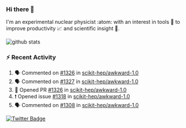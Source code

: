 ### Hi there 👋 

I'm an experimental nuclear physicist :atom: with an interest in tools :wrench: to improve productivity :chart_with_upwards_trend: and scientific insight :telescope:.

![github stats](https://github-readme-stats.vercel.app/api?username=agoose77&show_icons=true&hide_rank=true&hide_title=true&bg_color=30,e76445,904e95&text_color=efe3ec&icon_color=efe3ec)
<!--
**agoose77/agoose77** is a ✨ _special_ ✨ repository because its `README.md` (this file) appears on your GitHub profile.

Here are some ideas to get you started:

- 🔭 I’m currently working on ...
- 🌱 I’m currently learning ...
- 👯 I’m looking to collaborate on ...
- 🤔 I’m looking for help with ...
- 💬 Ask me about ...
- 📫 How to reach me: ...
- 😄 Pronouns: ...
- ⚡ Fun fact: ...
-->

### :zap: Recent Activity
<!--START_SECTION:activity-->
1. 🗣 Commented on [#1326](https://github.com/scikit-hep/awkward-1.0/issues/1326) in [scikit-hep/awkward-1.0](https://github.com/scikit-hep/awkward-1.0)
2. 🗣 Commented on [#1327](https://github.com/scikit-hep/awkward-1.0/issues/1327) in [scikit-hep/awkward-1.0](https://github.com/scikit-hep/awkward-1.0)
3. 💪 Opened PR [#1326](https://github.com/scikit-hep/awkward-1.0/pull/1326) in [scikit-hep/awkward-1.0](https://github.com/scikit-hep/awkward-1.0)
4. ❗️ Opened issue [#1318](https://github.com/scikit-hep/awkward-1.0/issues/1318) in [scikit-hep/awkward-1.0](https://github.com/scikit-hep/awkward-1.0)
5. 🗣 Commented on [#1308](https://github.com/scikit-hep/awkward-1.0/issues/1308) in [scikit-hep/awkward-1.0](https://github.com/scikit-hep/awkward-1.0)
<!--END_SECTION:activity-->


[![Twitter Badge](https://img.shields.io/twitter/follow/agoose77?style=flat-square&logo=Twitter&logoColor=white&color=cornflowerblue)](https://twitter.com/agoose77)
